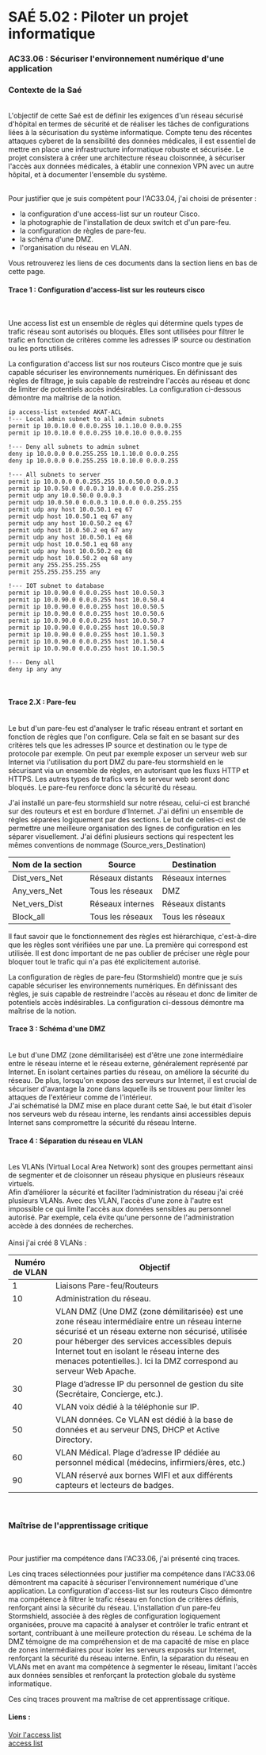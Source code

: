 # SAÉ 5.02 : Piloter un projet informatique
###  AC33.06 : Sécuriser l'environnement numérique d'une application
### Contexte de la Saé
<br/>
L'objectif de cette Saé est de définir les exigences d'un réseau sécurisé d'hôpital en termes de sécurité et de réaliser les tâches de configurations liées à la sécurisation du système informatique. 
Compte tenu des récentes attaques cyberet de la sensibilité des données médicales, il est essentiel de mettre en place une infrastructure informatique robuste et sécurisée. Le projet consistera à créer une architecture
réseau cloisonnée, à sécuriser l'accès aux données médicales, à établir une connexion VPN avec un autre hôpital, et à documenter l'ensemble du système.


<br/>Pour justifier que je suis compétent pour l'AC33.04, j'ai choisi de présenter :
-  la configuration d'une access-list sur un routeur Cisco.
-  la photographie de l'installation de deux switch et d'un pare-feu.
-  la configuration de règles de pare-feu.
-  la schéma d'une DMZ.
-  l'organisation du réseau en VLAN.

Vous retrouverez les liens de ces documents dans la section liens en bas de cette page.

#### Trace 1 : Configuration d'access-list sur les routeurs cisco
<br/>

Une access list est un ensemble de règles qui détermine quels types de trafic réseau sont autorisés ou bloqués. Elles sont utilisées pour filtrer le trafic en fonction de critères comme les adresses IP source ou destination ou les ports utilisés.

La configuration d'access list sur nos routeurs Cisco montre que je suis capable sécuriser les environnements numériques. En définissant des règles de filtrage, je suis capable de restreindre l'accès au réseau et donc de limiter de potentiels accès indésirables. La configuration ci-dessous démontre ma maîtrise de la notion.
<br/>

```
ip access-list extended AKAT-ACL
!--- Local admin subnet to all admin subnets
permit ip 10.0.10.0 0.0.0.255 10.1.10.0 0.0.0.255
permit ip 10.0.10.0 0.0.0.255 10.0.10.0 0.0.0.255

!--- Deny all subnets to admin subnet
deny ip 10.0.0.0 0.0.255.255 10.1.10.0 0.0.0.255
deny ip 10.0.0.0 0.0.255.255 10.0.10.0 0.0.0.255

!--- All subnets to server
permit ip 10.0.0.0 0.0.255.255 10.0.50.0 0.0.0.3
permit ip 10.0.50.0 0.0.0.3 10.0.0.0 0.0.255.255
permit udp any 10.0.50.0 0.0.0.3
permit udp 10.0.50.0 0.0.0.3 10.0.0.0 0.0.255.255
permit udp any host 10.0.50.1 eq 67
permit udp host 10.0.50.1 eq 67 any
permit udp any host 10.0.50.2 eq 67
permit udp host 10.0.50.2 eq 67 any
permit udp any host 10.0.50.1 eq 68
permit udp host 10.0.50.1 eq 68 any
permit udp any host 10.0.50.2 eq 68
permit udp host 10.0.50.2 eq 68 any
permit any 255.255.255.255
permit 255.255.255.255 any

!--- IOT subnet to database
permit ip 10.0.90.0 0.0.0.255 host 10.0.50.3
permit ip 10.0.90.0 0.0.0.255 host 10.0.50.4
permit ip 10.0.90.0 0.0.0.255 host 10.0.50.5
permit ip 10.0.90.0 0.0.0.255 host 10.0.50.6
permit ip 10.0.90.0 0.0.0.255 host 10.0.50.7
permit ip 10.0.90.0 0.0.0.255 host 10.0.50.8
permit ip 10.0.90.0 0.0.0.255 host 10.1.50.3
permit ip 10.0.90.0 0.0.0.255 host 10.1.50.4
permit ip 10.0.90.0 0.0.0.255 host 10.1.50.5

!--- Deny all
deny ip any any
```

<br/>

#### Trace 2.X : Pare-feu

<br/>
Le but d'un pare-feu est d'analyser le trafic réseau entrant et sortant en fonction de règles que l'on configure. Cela se fait en se basant sur des critères tels que les adresses IP source et destination ou le type de protocole par exemple.
On peut par exemple exposer un serveur web sur Internet via l'utilisation du port DMZ du pare-feu stormshield en le sécurisant via un ensemble de règles, en autorisant que les fluxs HTTP et HTTPS. Les autres types de trafics vers le serveur web seront donc bloqués.
Le pare-feu renforce donc la sécurité du réseau.


J'ai installé un pare-feu stormshield sur notre réseau, celui-ci est branché sur des routeurs et est en bordure d'Internet.
J'ai défini un ensemble de règles séparées logiquement par des sections. Le but de celles-ci est de permettre une meilleure organisation des lignes de configuration en les séparer visuellement.
J'ai défini plusieurs sections qui respectent les mêmes conventions de nommage (Source_vers_Destination)

| Nom de la section | Source | Destination |
|----------|----------|----------|
| Dist_vers_Net | Réseaux distants | Réseaux internes |
| Any_vers_Net | Tous les réseaux | DMZ |
| Net_vers_Dist | Réseaux internes | Réseaux distants |
| Block_all | Tous les réseaux | Tous les réseaux |

Il faut savoir que le fonctionnement des règles est hiérarchique, c'est-à-dire que les règles sont vérifiées une par une. La première qui correspond est utilisée.
Il est donc important de ne pas oublier de préciser une règle pour bloquer tout le trafic qui n'a pas été explicitement autorisé.


La configuration de règles de pare-feu (Stormshield) montre que je suis capable sécuriser les environnements numériques. En définissant des règles, je suis capable de restreindre l'accès au réseau et donc de limiter de potentiels accès indésirables. La configuration ci-dessous démontre ma maîtrise de la notion.
<br/>


#### Trace 3 : Schéma d'une DMZ

<br/>
Le but d'une DMZ (zone démilitarisée) est d'être une zone intermédiaire entre le réseau interne et le réseau externe, généralement représenté par Internet. 
En isolant certaines parties du réseau, on améliore la sécurité du réseau.
De plus, lorsqu'on expose des serveurs sur Internet, il est crucial de sécuriser d'avantage la zone dans laquelle ils se trouvent pour limiter les attaques de l'extérieur comme de l'intérieur.
<br/>
J'ai schématisé la DMZ mise en place durant cette Saé, le but était d'isoler nos serveurs web du réseau interne, les rendants ainsi accessibles depuis Internet sans compromettre la sécurité du réseau Interne.
<br/>

#### Trace 4 : Séparation du réseau en VLAN
<br/>
Les VLANs (Virtual Local Area Network) sont des groupes permettant ainsi de segmenter et de cloisonner un réseau physique en plusieurs réseaux virtuels. 
<br/>
Afin d’améliorer la sécurité et faciliter l’administration du réseau j'ai créé plusieurs VLANs. 
Avec des VLAN, l'accès d'une zone à l'autre est impossible ce qui limite l'accès aux données sensibles au personnel autorisé. 
Par exemple, cela évite qu'une personne de l'administration accède à des données de recherches.<br/>

<br/>
Ainsi j'ai créé 8 VLANs :<br/>

| Numéro de VLAN | Objectif |
|----------------|----------|
| 1 | Liaisons Pare-feu/Routeurs |
| 10 | Administration du réseau. |
| 20 | VLAN DMZ (Une DMZ (zone démilitarisée) est une zone réseau intermédiaire entre un réseau interne sécurisé et un réseau externe non sécurisé, utilisée pour héberger des services accessibles depuis Internet tout en isolant le réseau interne des menaces potentielles.). Ici la DMZ correspond au serveur Web Apache. |
| 30 | Plage d’adresse IP du personnel de gestion du site (Secrétaire, Concierge, etc.). |
| 40 | VLAN voix dédié à la téléphonie sur IP. |
| 50 | VLAN données. Ce VLAN est dédié à la base de données et au serveur DNS, DHCP et Active Directory. |
| 60 | VLAN Médical. Plage d’adresse IP dédiée au personnel médical (médecins, infirmiers/ères, etc.) |
| 90 | VLAN réservé aux bornes WIFI et aux différents capteurs et lecteurs de badges. |

<br/>

### Maîtrise de l'apprentissage critique
<br/>

Pour justifier ma compétence dans l'AC33.06, j'ai présenté cinq traces. 

Les cinq traces sélectionnées pour justifier ma compétence dans l'AC33.06 démontrent ma capacité à sécuriser l'environnement numérique d'une application. 
La configuration d'access-list sur les routeurs Cisco démontre ma compétence à filtrer le trafic réseau en fonction de critères définis, renforçant ainsi la sécurité du réseau. 
L'installation d'un pare-feu Stormshield, associée à des règles de configuration logiquement organisées, prouve ma capacité à analyser et contrôler le trafic entrant et sortant, contribuant à une meilleure protection du réseau.
Le schéma de la DMZ témoigne de ma compréhension et de ma capacité de mise en place de zones intermédiaires pour isoler les serveurs exposés sur Internet, renforçant la sécurité du réseau interne. 
Enfin, la séparation du réseau en VLANs met en avant ma compétence à segmenter le réseau, limitant l'accès aux données sensibles et renforçant la protection globale du système informatique.

Ces cinq traces prouvent ma maîtrise de cet apprentissage critique.


#### Liens :
[Voir l'access list](https://github.com/ThomasM2568/sae502/blob/main/Configuration/acl)
<br/>
[access list](access_list.png)
